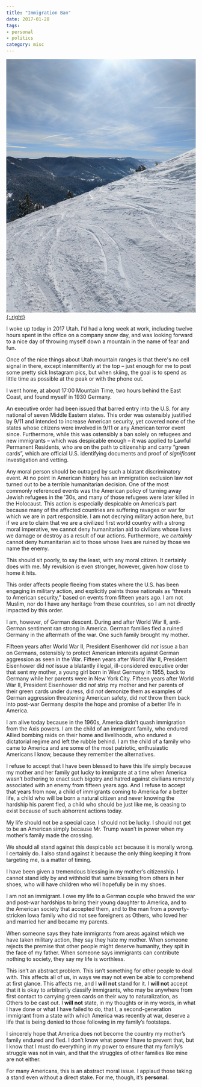 ```yaml
---
title: "Immigration Ban"
date: 2017-01-28
tags:
- personal
- politics
category: misc
---
```


[![](2017-01-28-immigration-ban/IMG_20170128_120213.jpg){:.right}][1]

I woke up today in 2017 Utah. I'd had a long week at work, including twelve
hours spent in the office on a company snow day, and was looking forward to a
nice day of throwing myself down a mountain in the name of fear and fun.

Once of the nice things about Utah mountain ranges is that there's no cell
signal in there, except intermittently at the top – just enough for me to post
some pretty sick Instagram pics, but when skiing, the goal is to spend as little
time as possible at the peak or with the phone out.

I went home, at about 17:00 Mountain Time, two hours behind the East Coast, and
found myself in 1930 Germany.

An executive order had been issued that barred entry into the U.S. for any
national of seven Middle Eastern states. This order was ostensibly justified by
9/11 and intended to increase American security, yet covered none of the states
whose citizens were involved in 9/11 or any American terror event since.
Furthermore, while this was ostensibly a ban solely on refugees and new
immigrants – which was despicable enough – it was applied to Lawful Permanent
Residents, who are on the path to citizenship and carry “green cards”, which are
official U.S. identifying documents and proof of *significant* investigation and
vetting.

Any moral person should be outraged by such a blatant discriminatory event. At
no point in American history has an immigration exclusion law *not* turned out
to be a terrible humanitarian decision. One of the most commonly referenced
events was the American policy of turning away Jewish refugees in the '30s, and
many of those refugees were later killed in the Holocaust. This action is
especially despicable on America’s part because many of the affected countries
are suffering ravages or war for which we are in part responsible. I am not
decrying military action here, but if we are to claim that we are a civilized
first world country with a strong moral imperative, we cannot deny humanitarian
aid to civilians whose lives we damage or destroy as a result of our actions.
Furthermore, we *certainly* cannot deny humanitarian aid to those whose lives
are ruined by those we name the enemy.

This should sit poorly, to say the least, with any moral citizen. It certainly
does with me. My revulsion is even stronger, however, given how close to home it
hits.

This order affects people fleeing from states where the U.S. has been engaging
in military action, and explicitly paints those nationals as “threats to
American security,” based on events from fifteen years ago. I am not Muslim, nor
do I have any heritage from these countries, so I am not directly impacted by
this order.

I am, however, of German descent. During and after World War II, anti-German
sentiment ran strong in America. German families fled a ruined Germany in the
aftermath of the war. One such family brought my mother.

Fifteen years after World War II, President Eisenhower did *not* issue a ban on
Germans, ostensibly to protect American interests against German aggression as
seen in the War. Fifteen years after World War II, President Eisenhower did
*not* issue a blatantly illegal, ill-considered executive order that sent my
mother, a young girl born in West Germany in 1955, back to Germany while her
parents were in New York City. Fifteen years after World War II, President
Eisenhower did *not* strip my mother and her parents of their green cards under
duress, did *not* demonize them as examples of German aggression threatening
American safety, did *not* throw them back into post-war Germany despite the
hope and promise of a better life in America.

I am alive today because in the 1960s, America didn’t quash immigration from the
Axis powers. I am the child of an immigrant family, who endured Allied bombing
raids on their home and livelihoods, who endured a dictatorial regime and left
the rubble behind. I am the child of a family who came to America and are some
of the most patriotic, enthusiastic Americans I know, because they remember the
alternatives.

I refuse to accept that I have been blessed to have this life simply because my
mother and her family got lucky to immigrate at a time when America wasn’t
bothering to enact such bigotry and hatred against civilians remotely associated
with an enemy from fifteen years ago. And I refuse to accept that years from
now, a child of immigrants coming to America for a better life, a child who will
be born a natural citizen and never knowing the hardship his parent fled, a
child who should be just like me, is ceasing to exist because of such abhorrent
actions today.

My life should not be a special case. I should not be lucky. I should not get to
be an American simply because Mr. Trump wasn’t in power when my mother’s family
made the crossing.

We should all stand against this despicable act because it is morally wrong. I
certainly do. I also stand against it because the only thing keeping it from
targeting me, is a matter of timing.

I have been given a tremendous blessing in my mother’s citizenship. I cannot
stand idly by and withhold that same blessing from others in her shoes, who will
have children who will hopefully be in my shoes.

I am not an immigrant. I owe my life to a German couple who braved the war and
post-war hardships to bring their young daughter to America, and to the American
society that accepted them, and to the man from a poverty-stricken Iowa family
who did not see foreigners as Others, who loved her and married her and became
my parents.

When someone says they hate immigrants from areas against which we have taken
military action, they say they hate my mother. When someone rejects the premise
that other people might deserve humanity, they spit in the face of my father.
When someone says immigrants can contribute nothing to society, they say my life
is worthless.

This isn’t an abstract problem. This isn’t something for other people to deal
with. This affects all of us, in ways we may not even be able to comprehend at
first glance. This affects me, and I **will not** stand for it. I **will not**
accept that it is okay to arbitrarily classify immigrants, who may be anywhere
from first contact to carrying green cards on their way to naturalization, as
Others to be cast out. I **will not** state, in my thoughts or in my words, in
what I have done or what I have failed to do, that I, a second-generation
immigrant from a state with which America was recently at war, deserve a life
that is being denied to those following in my family’s footsteps.

I sincerely hope that America does not become the country my mother’s family
endured and fled. I don’t know what power I have to prevent that, but I know
that I must do everything in my power to ensure that my family’s struggle was
not in vain, and that the struggles of other families like mine are not either.

For many Americans, this is an abstract moral issue. I applaud those taking a
stand even without a direct stake. For me, though, it’s **personal.**

[1]: https://instagr.am/myrrlyn "I h*ckin love mountains"
